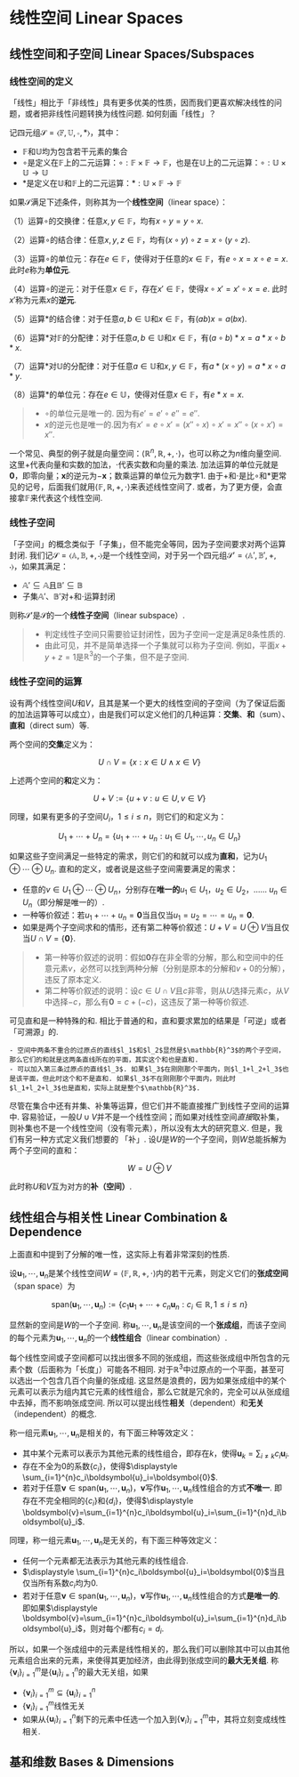 # 线性空间 Linear Spaces

## 线性空间和子空间 Linear Spaces/Subspaces

### 线性空间的定义

「线性」相比于「非线性」具有更多优美的性质，因而我们更喜欢解决线性的问题，或者把非线性问题转换为线性问题. 如何刻画「线性」？

记四元组$\mathcal{S}=\langle\mathbb{F},\mathbb{U},\circ, *\rangle$，其中：
- $\mathbb{F}$和$\mathbb{U}$均为包含若干元素的集合
- $\circ$是定义在$\mathbb{F}$上的二元运算：$\circ: \mathbb{F}\times\mathbb{F}\to \mathbb{F}$，也是在$\mathbb{U}$上的二元运算：$\circ: \mathbb{U}\times\mathbb{U}\to \mathbb{U}$
- $*$是定义在$\mathbb{U}$和$\mathbb{F}$上的二元运算：$*:\mathbb{U}\times\mathbb{F}\to \mathbb{F}$

如果$\mathcal{S}$满足下述条件，则称其为一个**线性空间**（linear space）：

（1）运算$\circ$的交换律：任意$x,y\in\mathbb{F}$，均有$x\circ y=y\circ x$.

（2）运算$\circ$的结合律：任意$x,y,z\in\mathbb{F}$，均有$(x\circ y)\circ z=x \circ (y\circ z)$.

（3）运算$\circ$的单位元：存在$e\in\mathbb{F}$，使得对于任意的$x\in\mathbb{F}$，有$e\circ x = x\circ e = x$. 此时$e$称为**单位元**.

（4）运算$\circ$的逆元：对于任意$x\in\mathbb{F}$，存在$x'\in\mathbb{F}$，使得$x\circ x' = x'\circ x = e$. 此时$x'$称为元素$x$的**逆元**.

（5）运算$*$的结合律：对于任意$a,b\in\mathbb{U}$和$x\in\mathbb{F}$，有$(ab)x=a(bx)$.

（6）运算$*$对$\mathbb{F}$的分配律：对于任意$a,b\in\mathbb{U}$和$x\in\mathbb{F}$，有$(a\circ b)* x = a*x\circ b*x$.

（7）运算$*$对$\mathbb{U}$的分配律：对于任意$a\in\mathbb{U}$和$x,y\in\mathbb{F}$，有$a * (x\circ y) = a*x\circ a*y$.

（8）运算$*$的单位元：存在$e\in\mathbb{U}$，使得对任意$x\in\mathbb{F}$，有$e* x = x$.

> - $\circ$的单位元是唯一的. 因为有$e' = e'\circ e'' = e''$.
> - $x$的逆元也是唯一的.因为有$x' = e\circ x' = (x''\circ x)\circ x' = x''\circ (x\circ x') = x''$.

一个常见、典型的例子就是向量空间：$\langle\mathbb{R}^n,\mathbb{R},+,\cdot\rangle$，也可以称之为$n$维向量空间. 这里$+$代表向量和实数的加法，$\cdot$代表实数和向量的乘法. 加法运算的单位元就是$\boldsymbol{0}$，即零向量；$\boldsymbol{x}$的逆元为$-\boldsymbol{x}$；数乘运算的单位元为数字$1$. 由于$+$和$\cdot$是比$\circ$和$*$更常见的记号，后面我们就用$\langle\mathbb{F},\mathbb{R},+,\cdot\rangle$来表述线性空间了. 或者，为了更方便，会直接拿$\mathbb{F}$来代表这个线性空间.

### 线性子空间

「子空间」的概念类似于「子集」，但不能完全等同，因为子空间要求对两个运算封闭. 我们记$\mathcal{S}=\langle\mathbb{A},\mathbb{B},+,\cdot\rangle$是一个线性空间，对于另一个四元组$\mathcal{S}'=\langle\mathbb{A}',\mathbb{B}',+,\cdot\rangle$，如果其满足：

- $\mathbb{A}'\subseteq\mathbb{A}$且$\mathbb{B}'\subseteq\mathbb{B}$
- 子集$\mathbb{A}'$、$\mathbb{B}'$对$+$和$\cdot$运算封闭

则称$\mathcal{S}'$是$\mathcal{S}$的一个**线性子空间**（linear subspace）.

> - 判定线性子空间只需要验证封闭性，因为子空间一定是满足8条性质的.
> - 由此可见，并不是简单选择一个子集就可以称为子空间. 例如，平面$x+y+z=1$是$\mathbb{R}^3$的一个子集，但不是子空间.

### 线性子空间的运算

设有两个线性空间$U$和$V$，且其是某一个更大的线性空间的子空间（为了保证后面的加法运算等可以成立），由是我们可以定义他们的几种运算：**交集**、**和**（sum）、**直和**（direct sum）等.

两个空间的**交集**定义为：

$$
U\cap V=\{x: x\in U \wedge x \in V\}
$$

上述两个空间的**和**定义为：

$$
U+V := \{u+v:u\in U, v\in V\}
$$

同理，如果有更多的子空间$U_i$，$1\leqslant i\leqslant n$，则它们的和定义为：

$$
U_1+\cdots+U_n = \{u_1+\cdots+u_n: u_1\in U_1,\cdots, u_n\in U_n\}
$$

如果这些子空间满足一些特定的需求，则它们的和就可以成为**直和**，记为$U_1\oplus\cdots\oplus U_n$. 直和的定义，或者说是这些子空间需要满足的需求：

- 任意的$v\in U_1\oplus\cdots\oplus U_n$，分别存在**唯一的**$u_1\in U_1$，$u_2\in U_2$，…… $u_n\in U_n$（即分解是唯一的）.
- 一种等价叙述：若$u_1+\cdots+u_n=\boldsymbol{0}$当且仅当$u_1=u_2=\cdots=u_n=\boldsymbol{0}$.
- 如果是两个子空间求和的情形，还有第二种等价叙述：$U+V=U\oplus V$当且仅当$U\cap V=\{\boldsymbol{0}\}$.

> - 第一种等价叙述的说明：假如$\boldsymbol{0}$存在非全零的分解，那么和空间中的任意元素$v$，必然可以找到两种分解（分别是原本的分解和$v+0$的分解），违反了原本定义.
> - 第二种等价叙述的说明：设$c\in U\cap V$且$c$非零，则从$U$选择元素$c$，从$V$中选择$-c$，那么有$\boldsymbol{0}=c+(-c)$，这违反了第一种等价叙述.

可见直和是一种特殊的和. 相比于普通的和，直和要求累加的结果是「可逆」或者「可溯源」的.

```{admonition} Example
- 空间中两条不重合的过原点的直线$l_1$和$l_2$显然是$\mathbb{R}^3$的两个子空间，那么它们的和就是这两条直线所在的平面，其实这个和也是直和.
- 可以加入第三条过原点的直线$l_3$. 如果$l_3$在刚刚那个平面内，则$l_1+l_2+l_3$也是该平面，但此时这个和不是直和. 如果$l_3$不在刚刚那个平面内，则此时$l_1+l_2+l_3$也是直和，实际上就是整个$\mathbb{R}^3$.
```

尽管在集合中还有并集、补集等运算，但它们并不能直接推广到线性子空间的运算中. 容易验证，一般$U\cup V$并不是一个线性空间；而如果对线性空间*直接*取补集，则补集也不是一个线性空间（没有零元素），所以没有太大的研究意义. 但是，我们有另一种方式定义我们想要的 「补」. 设$U$是$W$的一个子空间，则$W$总能拆解为两个子空间的直和：

$$
W=U\oplus V
$$

此时称$U$和$V$互为对方的**补（空间）**.

## 线性组合与相关性 Linear Combination & Dependence

上面直和中提到了分解的唯一性，这实际上有着非常深刻的性质.

设$\boldsymbol{u}_1,\cdots,\boldsymbol{u}_n$是某个线性空间$W=\langle \mathbb{F},\mathbb{R},+,\cdot\rangle$内的若干元素，则定义它们的**张成空间**（span space）为

$$
\mathrm{span}(\boldsymbol{u}_1,\cdots,\boldsymbol{u}_n) := \{c_1\boldsymbol{u}_1+\cdots+c_n\boldsymbol{u}_n : c_i\in\mathbb{R}, 1\leqslant i\leqslant n\}
$$

显然新的空间是$W$的一个子空间. 称$\boldsymbol{u}_1,\cdots,\boldsymbol{u}_n$是该空间的一个**张成组**，而该子空间的每个元素为$\boldsymbol{u}_1,\cdots,\boldsymbol{u}_n$的一个**线性组合**（linear combination）.

每个线性空间或子空间都可以找出很多不同的张成组，而这些张成组中所包含的元素个数（后面称为「长度」）可能各不相同. 对于$\mathbb{R}^3$中过原点的一个平面，甚至可以选出一个包含几百个向量的张成组. 这显然是浪费的，因为如果张成组中的某个元素可以表示为组内其它元素的线性组合，那么它就是冗余的，完全可以从张成组中去掉，而不影响张成空间. 所以可以提出线性**相关**（dependent）和**无关**（independent）的概念.

称一组元素$\boldsymbol{u}_1,\cdots,\boldsymbol{u}_n$是相关的，有下面三种等效定义：

- 其中某个元素可以表示为其他元素的线性组合，即存在$k$，使得$\displaystyle \boldsymbol{u}_k = \sum_{i\neq k}c_i\boldsymbol{u}_i$.
- 存在不全为0的系数$\{c_i\}$，使得$\displaystyle \sum_{i=1}^{n}c_i\boldsymbol{u}_i=\boldsymbol{0}$.
- 若对于任意$\boldsymbol{v}\in\mathrm{span}(\boldsymbol{u}_1,\cdots,\boldsymbol{u}_n)$，$\boldsymbol{v}$写作$\boldsymbol{u}_1,\cdots,\boldsymbol{u}_n$线性组合的方式**不唯一**. 即存在不完全相同的$\{c_i\}$和$\{d_i\}$，使得$\displaystyle \boldsymbol{v}=\sum_{i=1}^{n}c_i\boldsymbol{u}_i=\sum_{i=1}^{n}d_i\boldsymbol{u}_i$.

同理，称一组元素$\boldsymbol{u}_1,\cdots,\boldsymbol{u}_n$是无关的，有下面三种等效定义：

- 任何一个元素都无法表示为其他元素的线性组合.
- $\displaystyle \sum_{i=1}^{n}c_i\boldsymbol{u}_i=\boldsymbol{0}$当且仅当所有系数$c_i$均为0.
- 若对于任意$\boldsymbol{v}\in\mathrm{span}(\boldsymbol{u}_1,\cdots,\boldsymbol{u}_n)$，$\boldsymbol{v}$写作$\boldsymbol{u}_1,\cdots,\boldsymbol{u}_n$线性组合的方式**是唯一的**. 即如果$\displaystyle \boldsymbol{v}=\sum_{i=1}^{n}c_i\boldsymbol{u}_i=\sum_{i=1}^{n}d_i\boldsymbol{u}_i$，则对每个$i$都有$c_i=d_i$.

所以，如果一个张成组中的元素是线性相关的，那么我们可以删除其中可以由其他元素组合出来的元素，来使得其更加经济，由此得到张成空间的**最大无关组**. 称$\{\boldsymbol{v}_i\}_{i=1}^m$是$\{\boldsymbol{u}_i\}_{i=1}^n$的最大无关组，如果

- $\{\boldsymbol{v}_i\}_{i=1}^m\subseteq \{\boldsymbol{u}_i\}_{i=1}^n$
- $\{\boldsymbol{v}_i\}_{i=1}^m$线性无关
- 如果从$\{\boldsymbol{u}_i\}_{i=1}^n$剩下的元素中任选一个加入到$\{\boldsymbol{v}_i\}_{i=1}^m$中，其将立刻变成线性相关.

## 基和维数 Bases & Dimensions